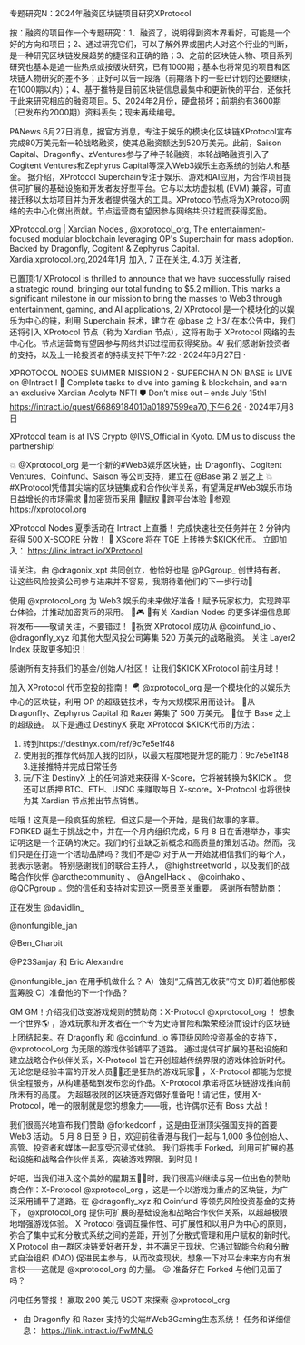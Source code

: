专题研究N：2024年融资区块链项目研究XProtocol


按：融资的项目作一个专题研究：1、融资了，说明得到资本界看好，可能是一个好的方向和项目；2、通过研究它们，可以了解外界或圈内人对这个行业的判断，是一种研究区块链发展趋势的捷径和正确的路；3、之前的区块链人物、项目系列研究也基本是追一些热点或按版块研究，已有1000期；基本也将常见的项目和区块链人物研究的差不多；正好可以告一段落（前期落下的一些已计划的还要继续，在1000期以内）；4、基于推特是目前区块链信息最集中和更新快的平台，还依托于此来研究相应的融资项目。5、2024年2月份，硬盘损坏；前期约有3600期（已发布约2000期）资料丢失；现未再续编号。

PANews 6月27日消息，据官方消息，专注于娱乐的模块化区块链XProtocol宣布完成80万美元新一轮战略融资，使其总融资额达到520万美元。此前，Saison Capital、Dragonfly、zVentures参与了种子轮融资，本轮战略融资引入了 Cogitent Ventures和Zephyrus Capital等深入Web3娱乐生态系统的创始人和基金。
据介绍，XProtocol Superchain专注于娱乐、游戏和AI应用，为合作项目提供可扩展的基础设施和开发者友好型平台。它与以太坊虚拟机 (EVM) 兼容，可直接迁移以太坊项目并为开发者提供强大的工具。XProtocol节点将为XProtocol网络的去中心化做出贡献。节点运营商有望因参与网络共识过程而获得奖励。

XProtocol.org | Xardian Nodes
,
@xprotocol_org,
The entertainment-focused modular blockchain leveraging OP's Superchain for mass adoption. Backed by Dragonfly, Cogitent & Zephyrus Capital.
Xardia,xprotocol.org,2024年1月 加入,
7 正在关注,
4.3万 关注者,

已置顶:1/ XProtocol is thrilled to announce that we have successfully raised a strategic round, bringing our total funding to $5.2 million. 
This marks a significant milestone in our mission to bring the masses to Web3 through entertainment, gaming, and AI applications,
2/ XProtocol 是一个模块化的以娱乐为中心的链，利用 Superchain 技术，建立在
@base
之上3/ 在本公告中，我们还将引入 XProtocol 节点（称为 Xardian 节点），这将有助于 XProtocol 网络的去中心化。节点运营商有望因参与网络共识过程而获得奖励。4/ 我们感谢新投资者的支持，以及上一轮投资者的持续支持下午7:22 · 2024年6月27日
·

 XPROTOCOL NODES SUMMER MISSION 2 - SUPERCHAIN ON BASE is LIVE on 
@Intract
! 🌟
Complete tasks to dive into gaming & blockchain, and earn an exclusive Xardian Acolyte NFT! 🛡️
Don’t miss out – ends July 15th! 
https://intract.io/quest/66869184010a01897599ea70,下午6:26 · 2024年7月8日

XProtocol team is at IVS Crypto 
@IVS_Official
 in Kyoto. DM us to discuss the partnership!

💥
@Xprotocol_org
是一个新的#Web3娱乐区块链，由 Dragonfly、Cogitent Ventures、Coinfund、Saison 等公司支持，建立在
@Base
第 2 层之上
💥 #XProtocol凭借其尖端的区块链集成和合作伙伴关系，有望满足#Web3娱乐市场日益增长的市场需求
🧭加密货币采用
🧭赋权
🧭跨平台体验
🔽参观
https://xprotocol.org

XProtocol Nodes 夏季活动在 Intract 上直播！
完成快速社交任务并在 2 分钟内获得 500 X-SCORE 分数！ 🤩
XScore 将在 TGE 上转换为$KICK代币。
立即加入： https://link.intract.io/XProtocol

请关注。由
@dragonix_xpt
共同创立，他恰好也是
@PGgroup_
创世持有者。
让这些风险投资公司参与进来并不容易，我期待着他们的下一步行动🫡

使用
@xprotocol_org
为 Web3 娱乐的未来做好准备！赋予玩家权力，实现跨平台体验，并推动加密货币的采用。 🚀🎮 
🚀有关 Xardian Nodes 的更多详细信息即将发布——敬请关注，不要错过！
🎉祝贺 XProtocol 成功从
@coinfund_io
 、 
@dragonfly_xyz
和其他大型风投公司筹集 520 万美元的战略融资。
关注 Layer2 Index 获取更多知识！

感谢所有支持我们的基金/创始人/社区！
让我们$KICK XProtocol 前往月球！

加入 XProtocol 代币空投的指南！ 🪂
@xprotocol_org
是一个模块化的以娱乐为中心的区块链，利用 OP 的超级链技术，专为大规模采用而设计。
🔹从 Dragonfly、Zephyrus Capital 和 Razer 筹集了 500 万美元。
🔹位于 Base 之上的超级链。
以下是通过 DestinyX 获取 XProtocol $KICK代币的方法：
1. 转到https://destinyx.com/ref/9c7e5e1f48
2. 使用我的推荐代码加入我的团队，以最大程度地提升您的能力：9c7e5e1f48
3.连接推特并完成日常任务
4. 玩/下注 DestinyX 上的任何游戏来获得 X-Score，它将被转换为$KICK 。
您还可以质押 BTC、ETH、USDC 来赚取每日 X-score。X-Protocol 也将很快为其 Xardian 节点推出节点销售。

哇哦！这真是一段疯狂的旅程，但这只是一个开始，是我们故事的序幕。
FORKED 诞生于挑战之中，并在一个月内组织完成，5 月 8 日在香港举办，事实证明这是一个正确的决定。我们的行业缺乏新概念和高质量的策划活动。然而，我们只是在打造一个活动品牌吗？我们不是😉
对于从一开始就相信我们的每个人，我表示感谢。
特别感谢我们的联合主持人，
@highstreetworld
 ，以及我们的战略合作伙伴
@arcthecommunity
 、 
@AngelHack
 、 
@coinhako
 、 
@QCPgroup
 。您的信任和支持对实现这一愿景至关重要。
感谢所有赞助商：

正在发生
@davidlin_
 
@nonfungible_jan
 
@Ben_Charbit
 
@P23Sanjay
和 Eric Alexandre

@nonfungible_jan
在用手机做什么？
A）蚀刻“无痛苦无收获”符文
B)盯着他那袋蓝筹股
C）准备他的下一个作品？

GM GM！介绍我们改变游戏规则的赞助商：X-Protocol 
@xprotocol_org
 ！
想象一个世界🌎 ，游戏玩家和开发者在一个专为史诗冒险和繁荣经济而设计的区块链上团结起来。在 Dragonfly 和
@coinfund_io
等顶级风险投资基金的支持下， 
@xprotocol_org
为无限的游戏体验铺平了道路。
通过提供可扩展的基础设施和建立战略合作伙伴关系，X-Protocol 旨在开创超越传统界限的游戏体验新时代。无论您是经验丰富的开发人员👨‍💻还是狂热的游戏玩家👾 ，X-Protocol 都能为您提供全程服务，从构建基础到发布您的作品。X-Protocol 承诺将区块链游戏推向前所未有的高度。
为超越极限的区块链游戏做好准备吧！请记住，使用 X-Protocol，唯一的限制就是您的想象力——哦，也许偶尔还有 Boss 大战！

我们很高兴地宣布我们赞助
@forkedconf
 ，这是由亚洲顶尖强国支持的首要 Web3 活动。
5 月 8 日至 9 日，欢迎前往香港与我们一起与 1,000 多位创始人、高管、投资者和媒体一起享受沉浸式体验。
我们将携手 Forked，利用可扩展的基础设施和战略合作伙伴关系，突破游戏界限。到时见！

好吧，当我们进入这个美妙的星期五🕺🏼时，我们很高兴继续与另一位出色的赞助商合作：X-Protocol 
@xprotocol_org
 ，这是一个以游戏为重点的区块链，为广泛采用铺平了道路。在
@dragonfly_xyz
和 Coinfund 等领先风险投资基金的支持下， 
@xprotocol_org
提供可扩展的基础设施和战略合作伙伴关系，以超越极限地增强游戏体验。
X Protocol 强调互操作性、可扩展性和以用户为中心的原则，弥合了集中式和分散式系统之间的差距，开创了分散式管理和用户赋权的新时代。X Protocol 由一群区块链爱好者开发，并不满足于现状。它通过智能合约和分散式自治组织 (DAO) 促进民主参与，从而改变现状。想象一下对平台未来方向有发言权——这就是
@xprotocol_org
的力量。 😉
准备好在 Forked 与他们见面了吗？

闪电任务警报！
赢取 200 美元 USDT 来探索
@xprotocol_org
 - 由 Dragonfly 和 Razer 支持的尖端#Web3Gaming生态系统！
任务和详细信息： https://link.intract.io/FwMNLG